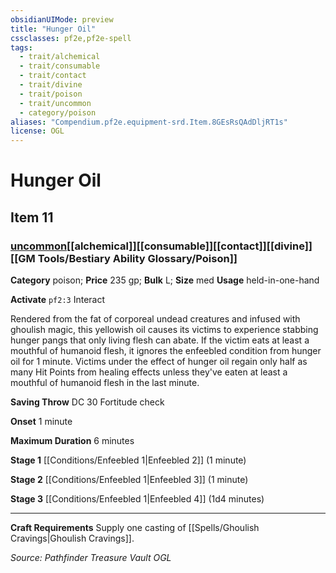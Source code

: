 ```yaml
---
obsidianUIMode: preview
title: "Hunger Oil"
cssclasses: pf2e,pf2e-spell
tags:
  - trait/alchemical
  - trait/consumable
  - trait/contact
  - trait/divine
  - trait/poison
  - trait/uncommon
  - category/poison
aliases: "Compendium.pf2e.equipment-srd.Item.8GEsRsQAdDljRT1s"
license: OGL
---
```

# Hunger Oil
## Item 11
### [uncommon](uncommon "Uncommon Rarity Trait")[[alchemical]][[consumable]][[contact]][[divine]][[GM Tools/Bestiary Ability Glossary/Poison]]

**Category** poison; 
**Price** 235 gp; 
**Bulk** L; **Size** med
**Usage** held-in-one-hand

**Activate** `pf2:3` Interact

Rendered from the fat of corporeal undead creatures and infused with ghoulish magic, this yellowish oil causes its victims to experience stabbing hunger pangs that only living flesh can abate. If the victim eats at least a mouthful of humanoid flesh, it ignores the enfeebled condition from hunger oil for 1 minute. Victims under the effect of hunger oil regain only half as many Hit Points from healing effects unless they've eaten at least a mouthful of humanoid flesh in the last minute.

**Saving Throw** DC 30 Fortitude check

**Onset** 1 minute

**Maximum Duration** 6 minutes

**Stage 1** [[Conditions/Enfeebled 1|Enfeebled 2]] (1 minute)

**Stage 2** [[Conditions/Enfeebled 1|Enfeebled 3]] (1 minute)

**Stage 3** [[Conditions/Enfeebled 1|Enfeebled 4]] (1d4 minutes)

* * *

**Craft Requirements** Supply one casting of [[Spells/Ghoulish Cravings|Ghoulish Cravings]].

*Source: Pathfinder Treasure Vault*
*OGL*